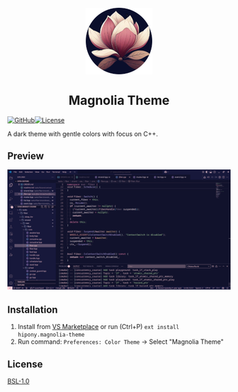 <p align="center">
  <img src="assets/images/icon_crop.png"
  alt="Logo image"/>
  <h1 align="center">Magnolia Theme</h1>
</p>

[![GitHub](https://img.shields.io/badge/GitHub-Repository-blue?logo=github&colorA=17183B&colorB=FFD1DA&style=for-the-badge)](https://github.com/hipony/magnolia-theme)[![License](https://img.shields.io/badge/license-BSL-blue.svg?colorA=17183B&colorB=DCE5E0&style=for-the-badge)](https://opensource.org/licenses/BSL-1.0)

A dark theme with gentle colors with focus on C++.

## Preview

![Theme preview](assets/images/preview.png)

## Installation

1. Install from [VS Marketplace](https://marketplace.visualstudio.com/items?itemName=hipony.magnolia-theme) or run (Ctrl+P) `ext install hipony.magnolia-theme`
2. Run command: `Preferences: Color Theme` → Select "Magnolia Theme"

## License

[BSL-1.0](./LICENSE)
